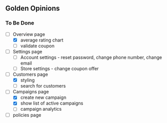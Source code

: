 ## Golden Opinions

### To Be Done
- [ ] Overview page
	- [x] average rating chart
	- [ ] validate coupon
- [ ] Settings page
	- [ ] Account settings - reset password, change phone number, change email
	- [ ] Store settings - change coupon offer
- [ ] Customers page
	- [x] styling
	- [ ] search for customers
- [ ] Campaigns page
	- [x] create new campaign
	- [x] show list of active campaigns
	- [ ] campaign analytics
- [ ] policies page

